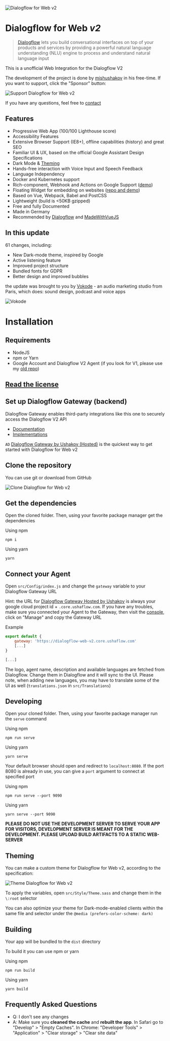 ![Dialogflow for Web v2](https://i.imgur.com/J8aTIwt.png)

# Dialogflow for Web *v2*

> [Dialogflow](https://dialogflow.com) lets you build conversational interfaces on top of your products and services by providing a powerful natural language understanding (NLU) engine to process and understand natural language input

This is a unofficial Web Integration for the Dialogflow V2

The development of the project is done by [mishushakov](https://github.com/mishushakov) in his free-time. If you want to support, click the "Sponsor" button:

![Support Dialogflow for Web v2](https://i.imgur.com/adRvGaY.png)

If you have any questions, feel free to [contact](https://mish.co/contact)

## Features

- Progressive Web App (100/100 Lighthouse score)
- Accessibility Features
- Extensive Browser Support (IE8+), offline capabilities (history) and great SEO
- Familiar UI & UX, based on the official Google Assistant Design Specifications
- Dark Mode & [Theming](#theming)
- Hands-free interaction with Voice Input and Speech Feedback
- Language Independency
- Docker and Kubernetes support
- Rich-component, Webhook and Actions on Google Support ([demo](https://mishushakov.github.io/dialogflow-web-v2/))
- Floating Widget for embedding on websites ([repo and demo](https://github.com/mishushakov/df-btn))
- Based on Vue, Webpack, Babel and PostCSS
- Lightweight (build is <50KB gzipped)
- Free and fully Documented
- Made in Germany
- Recommended by [Dialogflow](https://twitter.com/Dialogflow/status/923976390201847809) and [MadeWithVueJS](https://twitter.com/MadeWithVueJS/status/1130147606666063875)

## In this update

61 changes, including:

- New Dark-mode theme, inspired by Google
- Active listening feature
- Improved project structure
- Bundled fonts for GDPR
- Better design and improved bubbles

the update was brought to you by [Vokode](https://www.vokode.com) - an audio marketing studio from Paris, which does: sound design, podcast and voice apps

![Vokode](https://www.vokode.com/wp-content/uploads/2019/01/vokode-horizontal-web.png)

# Installation

## Requirements

- NodeJS
- npm or Yarn
- Google Account and Dialogflow V2 Agent (if you look for V1, please use my [old repo](https://github.com/mishushakov/dialogflow-web))

## [Read the license](LICENSE)

## Set up Dialogflow Gateway (backend)

Dialogflow Gateway enables third-party integrations like this one to securely access the Dialogflow V2 API

- [Documentation](https://github.com/mishushakov/dialogflow-gateway-docs)
- [Implementations](https://github.com/mishushakov/dialogflow-gateway-docs#implementations)

`AD` [Dialogflow Gateway by Ushakov (Hosted)](https://dialogflow.cloud.ushakov.co) is the quickest way to get started with Dialogflow for Web v2

## Clone the repository

You can use git or download from GitHub

![Clone Dialogflow for Web v2](https://imgur.com/bpHE9K6.png)

## Get the dependencies

Open the cloned folder. Then, using your favorite package manager get the dependencies

Using npm

`npm i`

Using yarn

`yarn`

## Connect your Agent

Open `src/Config/index.js` and change the `gateway` variable to your Dialogflow Gateway URL

Hint: the URL for [Dialogflow Gateway Hosted by Ushakov](https://dialogflow.cloud.ushakov.co) is always your google cloud project id + `.core.ushaflow.com`. If you have any troubles, make sure you connected your Agent to the Gateway, then visit the [console](https://dialogflow.cloud.ushakov.co/console/), click on "Manage" and copy the Gateway URL

Example

```js
export default {
    gateway: 'https://dialogflow-web-v2.core.ushaflow.com'
    [...]
}

[...]
```

The logo, agent name, description and available languages are fetched from Dialogflow. Change them in Dialogflow and it will sync to the UI. Please note, when adding new languages, you may have to translate some of the UI as well (`translations.json` in `src/Translations`)

## Developing

Open your cloned folder. Then, using your favorite package manager run the `serve` command

Using npm

`npm run serve`

Using yarn

`yarn serve`

Your default browser should open and redirect to `localhost:8080`. If the port 8080 is already in use, you can give a `port` argument to connect at specified port

Using npm

`npm run serve --port 9090`

Using yarn

`yarn serve --port 9090`

**PLEASE DO NOT USE THE DEVELOPMENT SERVER TO SERVE YOUR APP FOR VISITORS, DEVELOPMENT SERVER IS MEANT FOR THE DEVELOPMENT. PLEASE UPLOAD BUILD ARTIFACTS TO A STATIC WEB-SERVER**

## Theming

You can make a custom theme for Dialogflow for Web v2, according to the specification:

![Theme Dialogflow for Web v2](https://svgur.com/i/HVW.svg)

To apply the variables, open `src/Style/Theme.sass` and change them in the `\:root` selector

You can also optimize your theme for Dark-mode-enabled clients within the same file and selector under the `@media (prefers-color-scheme: dark)`

## Building

Your app will be bundled to the `dist` directory

To build it you can use npm or yarn

Using npm

`npm run build`

Using yarn

`yarn build`

## Frequently Asked Questions

- Q: I don't see any changes
- A: Make sure you **cleaned the cache** and **rebuilt the app**. In Safari go to "Develop" > "Empty Caches". In Chrome: "Developer Tools" > "Application" > "Clear storage" > "Clear site data"